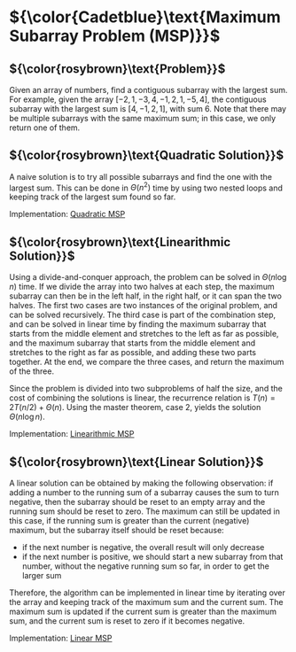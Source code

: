 # ${\color{Cadetblue}\text{Maximum Subarray Problem (MSP)}}$

## ${\color{rosybrown}\text{Problem}}$

Given an array of numbers, find a contiguous subarray with the largest sum. For example, given the array $[-2, 1, -3, 4, -1, 2, 1, -5, 4]$, the contiguous subarray with the largest sum is $[4, -1, 2, 1]$, with sum 6. Note that there may be multiple subarrays with the same maximum sum; in this case, we only return one of them.

## ${\color{rosybrown}\text{Quadratic Solution}}$

A naive solution is to try all possible subarrays and find the one with the largest sum. This can be done in $\Theta(n^2)$ time by using two nested loops and keeping track of the largest sum found so far.

Implementation: [Quadratic MSP](https://github.com/pl3onasm/AADS/blob/main/algorithms/divide-and-conquer/max-subarray/msp-1.c)

## ${\color{rosybrown}\text{Linearithmic Solution}}$

Using a divide-and-conquer approach, the problem can be solved in $\Theta(n \log n)$ time. If we divide the array into two halves at each step, the maximum subarray can then be in the left half, in the right half, or it can span the two halves. The first two cases are two instances of the original problem, and can be solved recursively. The third case is part of the combination step, and can be solved in linear time by finding the maximum subarray that starts from the middle element and stretches to the left as far as possible, and the maximum subarray that starts from the middle element and stretches to the right as far as possible, and adding these two parts together. At the end, we compare the three cases, and return the maximum of the three.

Since the problem is divided into two subproblems of half the size, and the cost of combining the solutions is linear, the recurrence relation is $T(n) = 2T(n/2) + \Theta(n)$. Using the master theorem, case 2, yields the solution $\Theta(n \log n)$.

Implementation: [Linearithmic MSP](https://github.com/pl3onasm/AADS/blob/main/algorithms/divide-and-conquer/max-subarray/msp-2.c)

## ${\color{rosybrown}\text{Linear Solution}}$

A linear solution can be obtained by making the following observation: if adding a number to the running sum of a subarray causes the sum to turn negative, then the subarray should be reset to an empty array and the running sum should be reset to zero. The maximum can still be updated in this case, if the running sum is greater than the current (negative) maximum, but the subarray itself should be reset because:

- if the next number is negative, the overall result will only decrease
- if the next number is positive, we should start a new subarray from that number, without the negative running sum so far, in order to get the larger sum

Therefore, the algorithm can be implemented in linear time by iterating over the array and keeping track of the maximum sum and the current sum. The maximum sum is updated if the current sum is greater than the maximum sum, and the current sum is reset to zero if it becomes negative.

Implementation: [Linear MSP](https://github.com/pl3onasm/AADS/blob/main/algorithms/divide-and-conquer/max-subarray/msp-3.c)
